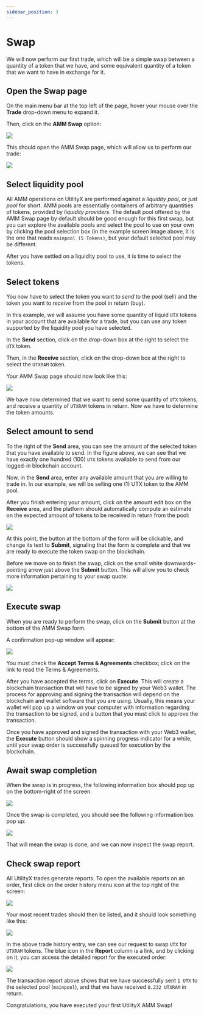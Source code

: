 ```yaml
---
sidebar_position: 3
---
```


# Swap

We will now perform our first trade, which will be a simple swap between a quantity of a token that we have, and some equivalent quantity of a token that we want to have in exchange for it.

## Open the Swap page

On the main menu bar at the top left of the page, hover your mouse over the **Trade** drop-down menu to expand it.

Then, click on the **AMM Swap** option:

![](fig/amm_swap_menu.png)

This should open the AMM Swap page, which will allow us to perform our trade:

![](fig/amm_swap.png)

## Select liquidity pool

All AMM operations on UtilityX are performed against a _liquidity pool_, or just _pool_ for short. AMM pools are essentially containers of arbitrary quantities of tokens, provided by _liquidity providers_. The default pool offered by the AMM Swap page by default should be good enough for this first swap, but you can explore the available pools and select the pool to use on your own by clicking the pool selection box (in the example screen image above, it is the one that reads `mainpool (5 Tokens)`, but your default selected pool may be different.

After you have settled on a liquidity pool to use, it is time to select the tokens. 

## Select tokens

You now have to select the token you want to _send_ to the pool (sell) and the token you want to _receive_ from the pool in return (buy).

In this example, we will assume you have some quantity of liquid `UTX` tokens in your account that are available for a trade, but you can use any token supported by the liquidity pool you have selected.

In the **Send** section, click on the drop-down box at the right to select the `UTX` token.

Then, in the **Receive** section, click on the drop-down box at the right to select the `UTXRAM` token.

Your AMM Swap page should now look like this:

![](fig/amm_swap_tokens.png)

We have now determined that we want to send some quantity of `UTX` tokens, and receive a quantity of `UTXRAM` tokens in return. Now we have to determine the token amounts.

## Select amount to send

To the right of the **Send** area, you can see the amount of the selected token that you have available to send. In the figure above, we can see that we have exactly one hundred (100) `UTX` tokens available to send from our logged-in blockchain account.

Now, in the **Send** area, enter any available amount that you are willing to trade in. In our example, we will be selling one (1) UTX token to the AMM pool.

After you finish entering your amount, click on the amount edit box on the **Receive** area, and the platform should automatically compute an estimate on the expected amount of tokens to be received in return from the pool:

![](fig/amm_swap_amount.png)

At this point, the button at the bottom of the form will be clickable, and change its text to **Submit**, signaling that the form is complete and that we are ready to execute the token swap on the blockchain.

Before we move on to finish the swap, click on the small white downwards-pointing arrow just above the **Submit** button. This will allow you to check more information pertaining to your swap quote:

![](fig/amm_swap_amount_detail.png)

## Execute swap

When you are ready to perform the swap, click on the **Submit** button at the bottom of the AMM Swap form.

A confirmation pop-up window will appear:

![](fig/amm_swap_confirm.png)

You must check the **Accept Terms & Agreements** checkbox; click on the link to read the Terms & Agreements.

After you have accepted the terms, click on **Execute**. This will create a blockchain transaction that will have to be signed by your Web3 wallet. The process for approving and signing the transaction will depend on the blockchain and wallet software that you are using. Usually, this means your wallet will pop up a window on your computer with information regarding the transaction to be signed, and a button that you must click to approve the transaction. 

Once you have approved and signed the transaction with your Web3 wallet, the **Execute** button should show a spinning progress indicator for a while, until your swap order is successfully queued for execution by the blockchain.

## Await swap completion

When the swap is in progress, the following information box should pop up on the bottom-right of the screen:

![](fig/amm_swap_exec_wait.png)

Once the swap is completed, you should see the following information box pop up:

![](fig/amm_swap_exec_done.png)

That will mean the swap is done, and we can now inspect the swap report.

## Check swap report

All UtilityX trades generate reports. To open the available reports on an order, first click on the order history menu icon at the top right of the screen:

![](fig/amm_swap_report_menu.png)

Your most recent trades should then be listed, and it should look something like this:

![](fig/amm_swap_report_item.png)

In the above trade history entry, we can see our request to swap `UTX` for `UTXRAM` tokens. The blue icon in the **Report** column is a link, and by clicking on it, you can access the detailed report for the executed order:

![](fig/amm_swap_report.png)

The transaction report above shows that we have successfully sent `1 UTX` to the selected pool (`mainpool`), and that we have received `0.232 UTXRAM` in return.

Congratulations, you have executed your first UtilityX AMM Swap!
